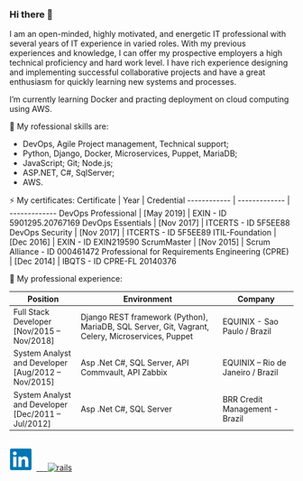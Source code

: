 ### Hi there 👋

<!--
**victor-cleber/victor-cleber** is a ✨ _special_ ✨ repository because its `README.md` (this file) appears on your GitHub profile.

Here are some ideas to get you started:

- 🔭 I’m currently working on ...
- 🌱 I’m currently learning ...
- 👯 I’m looking to collaborate on ...
- 🤔 I’m looking for help with ...
- 💬 Ask me about ...
- 📫 How to reach me: ...
- 😄 Pronouns: ...
- ⚡ My certificates: ...
-->

I am an open-minded, highly motivated, and energetic IT professional with several years of IT experience in varied roles. With my previous experiences and knowledge, I can offer my prospective employers a high technical proficiency and hard work level. I have rich experience designing and implementing successful collaborative projects and have a great enthusiasm for quickly learning new systems and processes.

I’m currently learning Docker and practing deployment on cloud computing using AWS.

🔭 My rofessional skills are:
- DevOps, Agile Project management, Technical support;
- Python, Django, Docker, Microservices, Puppet, MariaDB;
- JavaScript; Git; Node.js;
- ASP.NET, C#, SqlServer;
- AWS.

⚡ My certificates: 
Certificate | Year | Credential
------------ | ------------- | -------------
DevOps Professional  | [May 2019] | EXIN -  ID 5901295.20767169
DevOps Essentials | [Nov 2017] | ITCERTS -  ID 5F5EE88 
DevOps Security | [Nov 2017]  | ITCERTS - ID 5F5EE89
ITIL-Foundation | [Dec 2016]  | EXIN - ID EXIN219590
ScrumMaster | [Nov 2015]  | Scrum Alliance - ID 000461472
Professional for Requirements Engineering (CPRE) | [Dec 2014] | IBQTS - ID CPRE-FL 20140376

🔭 My professional experience:

Position | Environment | Company
------------ | ------------- | -------------
Full Stack Developer<br/>[Nov/2015 – Nov/2018] | Django REST framework (Python), MariaDB, SQL Server, Git, Vagrant, Celery, Microservices, Puppet | EQUINIX - Sao Paulo / Brazil
System Analyst and Developer<br/>[Aug/2012 – Nov/2015] | Asp .Net C#, SQL Server, API Commvault, API Zabbix | EQUINIX – Rio de Janeiro / Brazil
System Analyst and Developer<br/>[Dec/2011 – Jul/2012] | Asp .Net C#, SQL Server | BRR Credit Management - Brazil	


<br/>
<a href="https://www.linkedin.com/in/victor-cleber/?locale=en_US" target="_blank">
<img src="https://raw.githubusercontent.com/devicons/devicon/master/icons/linkedin/linkedin-original.svg" alt="rails" width="40" height="40" style="max-width: 100%;"></img></a>&nbsp;
<a href="https://www.instagram.com/alfredogomesss/" target="_blank">&nbsp;
&nbsp;<a href="https://my.indeed.com/p/victorcleberf-93uy3ch" target="_blank">&nbsp;&nbsp;<img src="https://play-lh.googleusercontent.com/_sJ-ST-crO8lxIzTv44xv_hiZvA6X7X2-8jSjhha2RfYcGSgACRod38yA6dfmcJHy_M" alt="rails" width="40" height="40" style="max-width: 100%;"></img></a>
</br>

<!--[![Top Langs](https://github-readme-stats.vercel.app/api/top-langs/?username=victor-cleber&layout=compact)](https://github.com/victor-cleber/github-readme-stats)
-->
